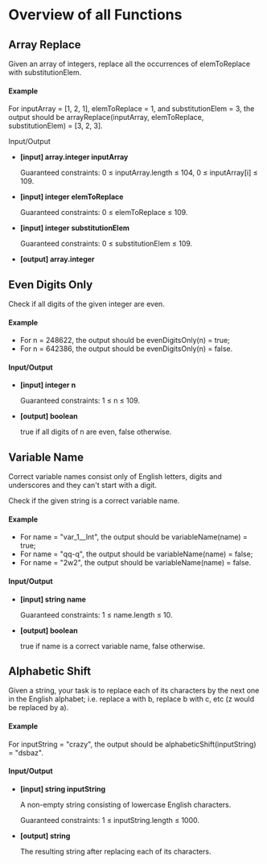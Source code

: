 # Overview of all Functions

## Array Replace

Given an array of integers, replace all the occurrences of elemToReplace with substitutionElem.

#### Example

For inputArray = [1, 2, 1], elemToReplace = 1, and substitutionElem = 3, the output should be
arrayReplace(inputArray, elemToReplace, substitutionElem) = [3, 2, 3].

Input/Output

* **[input] array.integer inputArray**

  Guaranteed constraints:
  0 ≤ inputArray.length ≤ 104,
  0 ≤ inputArray[i] ≤ 109.

* **[input] integer elemToReplace**

  Guaranteed constraints:
  0 ≤ elemToReplace ≤ 109.

* **[input] integer substitutionElem**

  Guaranteed constraints:
  0 ≤ substitutionElem ≤ 109.

* **[output] array.integer**

## Even Digits Only

Check if all digits of the given integer are even.

#### Example

* For n = 248622, the output should be
  evenDigitsOnly(n) = true;
* For n = 642386, the output should be
  evenDigitsOnly(n) = false.
#### Input/Output

* **[input] integer n**

  Guaranteed constraints:
  1 ≤ n ≤ 109.

* **[output] boolean**

  true if all digits of n are even, false otherwise.

## Variable Name

Correct variable names consist only of English letters, digits and underscores and they can't start with a digit.

Check if the given string is a correct variable name.

#### Example

* For name = "var_1__Int", the output should be
  variableName(name) = true;
* For name = "qq-q", the output should be
  variableName(name) = false;
* For name = "2w2", the output should be
  variableName(name) = false.
#### Input/Output

* **[input] string name**

  Guaranteed constraints:
  1 ≤ name.length ≤ 10.

* **[output] boolean**

  true if name is a correct variable name, false otherwise.

## Alphabetic Shift

Given a string, your task is to replace each of its characters by the next one in the English alphabet; i.e. replace a with b, replace b with c, etc (z would be replaced by a).

#### Example

For inputString = "crazy", the output should be alphabeticShift(inputString) = "dsbaz".

#### Input/Output

* **[input] string inputString**

  A non-empty string consisting of lowercase English characters.

  Guaranteed constraints:
  1 ≤ inputString.length ≤ 1000.

* **[output] string**

  The resulting string after replacing each of its characters.

